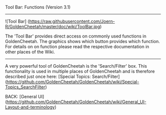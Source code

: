 Tool Bar: Functions (Version 3.1)
***

![Tool Bar] (https://raw.githubusercontent.com/Joern-R/GoldenCheetah/master/doc/wiki/ToolBar.jpg)

The 'Tool Bar' provides direct access on commonly used functions in GoldenCheetah. The graphics shows which button provides which function. For details on on function please read the respective documentation in other places of the Wiki.

***

A very powerful tool of GoldenCheetah is the 'Search/Filter' box. This functionality is used in multiple places of GoldenCheetah and is therefore described just once here: [Special Topics: Search/Filter] (https://github.com/GoldenCheetah/GoldenCheetah/wiki/Special-Topics_SearchFilter)

BACK: [General UI] (https://github.com/GoldenCheetah/GoldenCheetah/wiki/General_UI-Layout-and-terminology)
